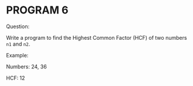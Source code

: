 # PROGRAM 6

Question:

Write a program to find the Highest Common Factor (HCF) of two numbers `n1` and `n2`.

Example:

Numbers: 24, 36

HCF: 12
